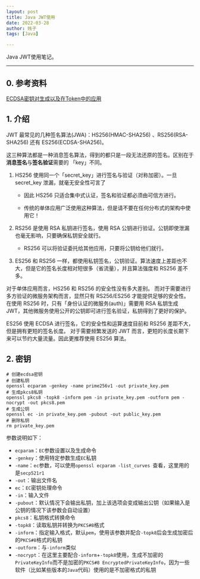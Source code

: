```yaml
---
layout: post
title: Java JWT使用
date: 2022-03-28
author: 贱子
tags: [Java]

---
```


Java JWT使用笔记。

<!--more-->

------

## 0. 参考资料

[ECDSA密钥对生成以及在Token中的应用](https://www.cnblogs.com/6b7b5fc3/p/14218570.html)

## 1. 介绍

 JWT 最常见的几种签名算法(JWA)：HS256(HMAC-SHA256) 、RS256(RSA-SHA256) 还有 ES256(ECDSA-SHA256)。

这三种算法都是一种消息签名算法，得到的都只是一段无法还原的签名。区别在于**消息签名**与**签名验证**需要的 「key」不同。

1. HS256 使用同一个「secret_key」进行签名与验证（对称加密）。一旦 secret_key 泄漏，就毫无安全性可言了

   - 因此 HS256 只适合集中式认证，签名和验证都必须由可信方进行。

   - 传统的单体应用广泛使用这种算法，但是请不要在任何分布式的架构中使用它！

2. RS256 是使用 RSA 私钥进行签名，使用 RSA 公钥进行验证。公钥即使泄漏也毫无影响，只要确保私钥安全就行。

   - RS256 可以将验证委托给其他应用，只要将公钥给他们就行。

3. ES256 和 RS256 一样，都使用私钥签名，公钥验证。算法速度上差距也不大，但是它的签名长度相对短很多（省流量），并且算法强度和 RS256 差不多。

对于单体应用而言，HS256 和 RS256 的安全性没有多大差别。 而对于需要进行多方验证的微服务架构而言，显然只有 RS256/ES256 才能提供足够的安全性。 在使用 RS256 时，只有「身份认证的微服务(auth)」需要用 RSA 私钥生成 JWT，其他微服务使用公开的公钥即可进行签名验证，私钥得到了更好的保护。

ES256 使用 ECDSA 进行签名，它的安全性和运算速度目前和 RS256 差距不大，但是拥有更短的签名长度。 对于需要频繁发送的 JWT 而言，更短的长度长期下来可以节约大量流量。因此更推荐使用 ES256 算法。

## 2. 密钥

```shell
# 创建ecdsa密钥
# 创建私钥
openssl ecparam -genkey -name prime256v1 -out private_key.pem
# 生成pkcs8私钥
openssl pkcs8 -topk8 -inform pem -in private_key.pem -outform pem -nocrypt -out pkcs8.pem
# 生成公钥
openssl ec -in private_key.pem -pubout -out public_key.pem
# 删除私钥
rm private_key.pem
```

参数说明如下：

- `ecparam`：`EC`参数设置以及生成命令
- `-genkey`：使用特定参数生成`EC`私钥
- `-name`：`ec`参数，可以使用`openssl ecparam -list_curves `查看，这里用的是`secp521r1`
- `-out`：输出文件名
- `ec`：`EC`密钥处理命令
- `-in`：输入文件
- `-pubout`：默认情况下会输出私钥，加上该选项会变成输出公钥（如果输入是公钥的情况下该参数会自动设置）
- `pkcs8`：私钥格式转换命令
- `-topk8`：读取私钥并转换为`PKCS#8`格式
- `-inform`：指定输入格式，默认`pem`，使用该参数并配合`-topk8`后会生成加密后的`PKCS#8`格式的私钥
- `-outform`：与`-inform`类似
- `-nocrypt`：在这里主要配合`-inform`+`-topk8`使用，生成不加密的`PrivateKeyInfo`而不是加密的`PKCS#8 EncryptedPrivateKeyInfo`，因为一些软件（比如某些版本的`Java`代码）使用的是不加密格式的私钥
